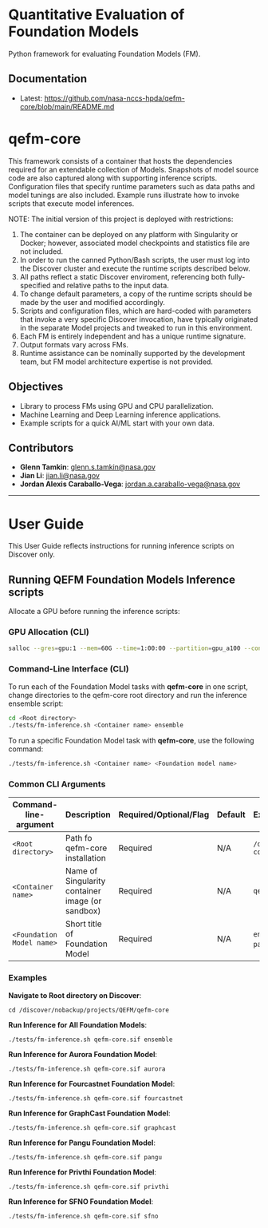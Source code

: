 # Quantitative Evaluation of Foundation Models

Python framework for evaluating Foundation Models (FM).  

## Documentation

- Latest: https://github.com/nasa-nccs-hpda/qefm-core/blob/main/README.md

# qefm-core

This framework consists of a container that hosts the dependencies required for an extendable collection of Models.  Snapshots of model source code are also captured along with supporting inference scripts.  Configuration files that specify runtime parameters such as data paths and model tunings are also included.  Example runs illustrate how to invoke scripts that execute model inferences.

NOTE:  The initial version of this project is deployed with restrictions:
1) The container can be deployed on any platform with Singularity or Docker; however, associated model checkpoints and statistics file are not included.
3) In order to run the canned Python/Bash scripts, the user must log into the Discover cluster and execute the runtime scripts described below.
4) All paths reflect a static Discover enviroment, referencing both fully-specified and relative paths to the input data.
5) To change default parameters, a copy of the runtime scripts should be made by the user and modified accordingly.
6) Scripts and configuration files, which are hard-coded with parameters that invoke a very specific Discover invocation, have typically originated in the separate Model projects and tweaked to run in this environment.
7) Each FM is entirely independent and has a unique runtime signature.
8) Output formats vary across FMs.
9) Runtime assistance can be nominally supported by the development team, but FM model architecture expertise is not provided.

## Objectives

- Library to process FMs using GPU and CPU parallelization.
- Machine Learning and Deep Learning inference applications.
- Example scripts for a quick AI/ML start with your own data.

## Contributors

- **Glenn Tamkin**: [glenn.s.tamkin@nasa.gov](mailto:glenn.s.tamkin@nasa.gov)
- **Jian Li**: [jian.li@nasa.gov](mailto:jian.li@nasa.gov)
- **Jordan Alexis Caraballo-Vega**: [jordan.a.caraballo-vega@nasa.gov](mailto:jordan.a.caraballo-vega@nasa.gov)
---
# <b> User Guide </b>

This User Guide reflects instructions for running inference scripts on Discover only.

## <b> Running QEFM Foundation Models Inference scripts </b>

Allocate a GPU before running the inference scripts:

### <b> GPU Allocation (CLI) </b>

```bash
salloc --gres=gpu:1 --mem=60G --time=1:00:00 --partition=gpu_a100 --constraint=rome --ntasks-per-node=1 --cpus-per-task=10
```

### <b> Command-Line Interface (CLI) </b>

To run each of the Foundation Model tasks with **qefm-core** in one script, change directories to the qefm-core root directory and run the inference ensemble script:

```bash
cd <Root directory>
./tests/fm-inference.sh <Container name> ensemble
```

To run a specific Foundation Model task with **qefm-core**, use the following command:

```bash
./tests/fm-inference.sh <Container name> <Foundation model name> 
```

### <b> Common CLI Arguments </b>
| Command-line-argument | Description                                         |Required/Optional/Flag | Default  | Example                  |
| --------------------- |:----------------------------------------------------|:---------|:---------|:--------------------------------------|
| `<Root directory>`                  | Path fo qefm-core installation                                | Required | N/A      |`/discover/nobackup/projects/QEFM/qefm-core`         |
| `<Container name>`                  | Name of Singularity container image (or sandbox)                                | Required | N/A      |`qefm-core.sif`         |
| `<Foundation Model name>`                  | Short title of Foundation Model                               | Required | N/A      |`ensemble`, `aurora`, `fourcastnet`, `graphcast`, `pangu`,`privthi`  |

### <b> Examples </b>

**Navigate to Root directory on Discover**:
```shell
cd /discover/nobackup/projects/QEFM/qefm-core
```
**Run Inference for **All** Foundation Models**:
```shell
./tests/fm-inference.sh qefm-core.sif ensemble
```
**Run Inference for Aurora Foundation Model**:
```shell
./tests/fm-inference.sh qefm-core.sif aurora
```
**Run Inference for Fourcastnet Foundation Model**:
```shell
./tests/fm-inference.sh qefm-core.sif fourcastnet
```
**Run Inference for GraphCast Foundation Model**:
```shell
./tests/fm-inference.sh qefm-core.sif graphcast
```
**Run Inference for Pangu Foundation Model**:
```shell
./tests/fm-inference.sh qefm-core.sif pangu
```
**Run Inference for Privthi Foundation Model**:
```shell
./tests/fm-inference.sh qefm-core.sif privthi
```
**Run Inference for SFNO Foundation Model**:
```shell
./tests/fm-inference.sh qefm-core.sif sfno
```

